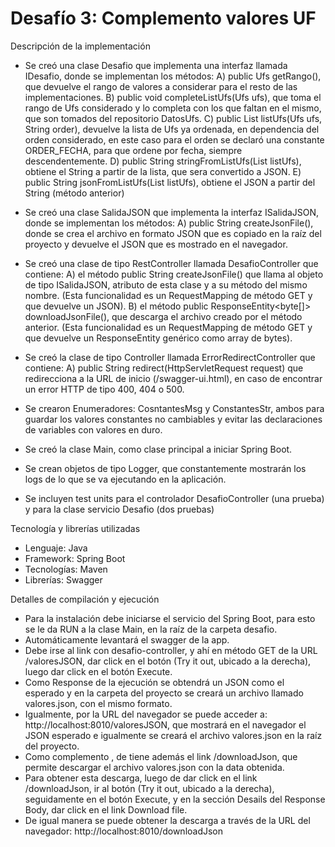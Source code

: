 # Desafío 3: Complemento valores UF

Descripción de la implementación

- Se creó una clase Desafio que implementa una interfaz llamada IDesafio, donde se implementan los métodos: 
A) public Ufs getRango(), que devuelve el rango de valores a considerar para el resto de las implementaciones.
B) public void completeListUfs(Ufs ufs), que toma el rango de Ufs considerado y lo completa con los que faltan en el mismo, que son tomados del repositorio DatosUfs.
C) public List<Uf> listUfs(Ufs ufs, String order), devuelve la lista de Ufs ya ordenada, en dependencia del orden considerado, en este caso para el orden se declaró una constante ORDER_FECHA,
para que ordene por fecha, siempre descendentemente.
D) public String stringFromListUfs(List<Uf> listUfs), obtiene el String a partir de la lista, que sera convertido a JSON.
E) public String jsonFromListUfs(List<Uf> listUfs), obtiene el JSON a partir del String (método anterior)

- Se creó una clase SalidaJSON que implementa la interfaz ISalidaJSON, donde se implementan los métodos:
A) public String createJsonFile(), donde se crea el archivo en formato JSON que es copiado en la raíz del proyecto y devuelve el JSON que es mostrado en el navegador.

- Se creó una clase de tipo RestController llamada DesafioController que contiene:
A) el método public String createJsonFile() que llama al objeto de tipo ISalidaJSON, atributo de esta clase y a su método del mismo nombre. 
(Esta funcionalidad es un RequestMapping de método GET y que devuelve un JSON).
B) el método public ResponseEntity<byte[]> downloadJsonFile(), que descarga el archivo creado por el método anterior. 
(Esta funcionalidad es un RequestMapping de método GET y que devuelve un ResponseEntity genérico como array de bytes).

- Se creó la clase de tipo Controller llamada ErrorRedirectController que contiene:
A) public String redirect(HttpServletRequest request) que redirecciona a la URL de inicio (/swagger-ui.html), en caso de encontrar un error HTTP de tipo 400, 404 o 500.

- Se crearon Enumeradores: CosntantesMsg y ConstantesStr, ambos para guardar los valores constantes no cambiables y evitar las declaraciones de variables con valores en duro.

- Se creó la clase Main, como clase principal a iniciar Spring Boot.

- Se crean objetos de tipo Logger, que constantemente mostrarán los logs de lo que se va ejecutando en la aplicación.

- Se incluyen test units para el controlador DesafioController (una prueba) y para la clase servicio Desafio (dos pruebas)

Tecnología y librerías utilizadas

- Lenguaje: Java
- Framework: Spring Boot
- Tecnologías: Maven
- Librerías: Swagger

Detalles de compilación y ejecución

- Para la instalación debe iniciarse el servicio del Spring Boot, para esto se le da RUN a la clase Main, en la raíz de la carpeta desafio.
- Automáticamente levantará el swagger de la app.
- Debe irse al link con desafio-controller, y ahí en método GET de la URL /valoresJSON, dar click en el botón (Try it out, ubicado a la derecha), 
luego dar click en el botón Execute.
- Como Response de la ejecución se obtendrá un JSON como el esperado y en la carpeta del proyecto se creará un archivo llamado valores.json, con el mismo formato.
- Igualmente, por la URL del navegador se puede acceder a: http://localhost:8010/valoresJSON, que mostrará en el navegador el JSON esperado e igualmente se creará el archivo 
valores.json en la raíz del proyecto.
- Como complemento , de tiene además el link /downloadJson, que permite descargar el archivo valores.json con la data obtenida.
- Para obtener esta descarga, luego de dar click en el link /downloadJson, ir al botón (Try it out, ubicado a la derecha), seguidamente en el botón Execute, 
y en la sección Desails del Response Body, dar click en el link Download file.
- De igual manera se puede obtener la descarga a través de la URL del navegador: http://localhost:8010/downloadJson

